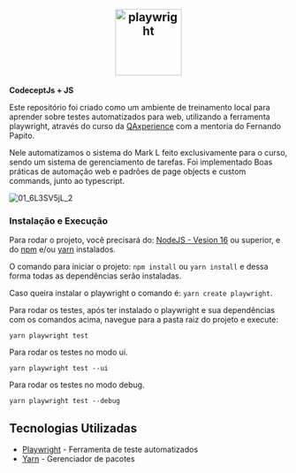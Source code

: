 <h2 align="center">
 <img align="center"  height="120" width="120" src="https://playwright.dev/img/playwright-logo.svg"  alt="playwright"> 
</h2>

**CodeceptJs + JS**

Este repositório foi criado como um ambiente de treinamento local para aprender sobre testes automatizados para web, utilizando a ferramenta playwright, através do curso da [QAxperience](https://qaxperience.com/ "QAxperience") com a mentoria do Fernando Papito.

Nele automatizamos o sistema do Mark L feito exclusivamente para o curso, sendo um sistema de gerenciamento de tarefas. Foi implementado Boas práticas de automação web e padrões de page objects e custom commands, junto ao typescript.

![01_6L3SV5jL_2](https://github.com/FeBlanco/playwright-express-qax/assets/43914674/844e0cf6-1c07-4d08-9a48-69411ca9df07)

### Instalação e Execução

Para rodar o projeto, você precisará do:
[NodeJS - Vesion 16](https://nodejs.org/en/download/ "NodeJS -Vesion 16") ou superior, e do [npm](https://docs.npmjs.com/downloading-and-installing-node-js-and-npm "npm") e/ou [yarn](https://yarnpkg.com/package/npm "yarn") instalados.

O comando para iniciar o projeto: `npm install` ou `yarn install` e dessa forma todas as dependências serão instaladas.

Caso queira instalar o playwright o comando é: `yarn create playwright`.

Para rodar os testes, após ter instalado o playwright e sua dependências com os comandos acima, navegue para a pasta raiz do projeto e execute:

    yarn playwright test
    
Para rodar os testes no modo ui.

    yarn playwright test --ui

Para rodar os testes no modo debug.

    yarn playwright test --debug

## Tecnologias Utilizadas

- [Playwright](https://playwright.dev/) - Ferramenta de teste automatizados
- [Yarn](https://yarnpkg.com/) - Gerenciador de pacotes
